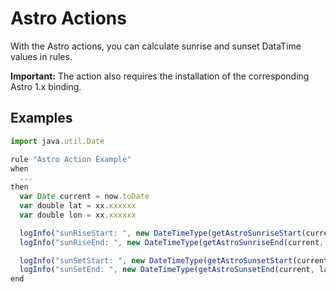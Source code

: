 # Astro Actions

With the Astro actions, you can calculate sunrise and sunset DataTime values in rules.

**Important:** The action also requires the installation of the corresponding Astro 1.x binding.

## Examples

```javascript
import java.util.Date

rule "Astro Action Example"
when
  ...
then
  var Date current = now.toDate
  var double lat = xx.xxxxxx
  var double lon = xx.xxxxxx

  logInfo("sunRiseStart: ", new DateTimeType(getAstroSunriseStart(current, lat, lon)).toString)
  logInfo("sunRiseEnd: ", new DateTimeType(getAstroSunriseEnd(current, lat, lon)).toString)

  logInfo("sunSetStart: ", new DateTimeType(getAstroSunsetStart(current, lat, lon)).toString)
  logInfo("sunSetEnd: ", new DateTimeType(getAstroSunsetEnd(current, lat, lon)).toString)
end
```
